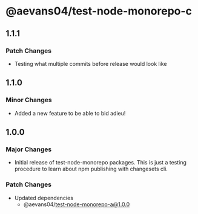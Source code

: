 # @aevans04/test-node-monorepo-c

## 1.1.1

### Patch Changes

- Testing what multiple commits before release would look like

## 1.1.0

### Minor Changes

- Added a new feature to be able to bid adieu!

## 1.0.0

### Major Changes

- Initial release of test-node-monorepo packages.
  This is just a testing procedure to learn about npm publishing with changesets cli.

### Patch Changes

- Updated dependencies
  - @aevans04/test-node-monorepo-a@1.0.0
